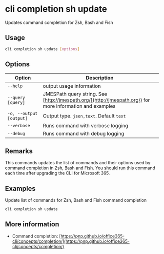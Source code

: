 # cli completion sh update

Updates command completion for Zsh, Bash and Fish

## Usage

```sh
cli completion sh update [options]
```

## Options

Option|Description
------|-----------
`--help`|output usage information
`--query [query]`|JMESPath query string. See [http://jmespath.org/](http://jmespath.org/) for more information and examples
`-o, --output [output]`|Output type. `json,text`. Default `text`
`--verbose`|Runs command with verbose logging
`--debug`|Runs command with debug logging

## Remarks

This commands updates the list of commands and their options used by command completion in Zsh, Bash and Fish. You should run this command each time after upgrading the CLI for Microsoft 365.

## Examples

Update list of commands for Zsh, Bash and Fish command completion

```sh
cli completion sh update
```

## More information

- Command completion: [https://pnp.github.io/office365-cli/concepts/completion/](https://pnp.github.io/office365-cli/concepts/completion/)

